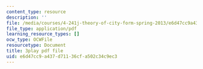 ```yaml
---
content_type: resource
description: ''
file: /media/courses/4-241j-theory-of-city-form-spring-2013/e6d47cc9a437d71136cfa502c34c9ec3_4DX9GM_kZmc.pdf
file_type: application/pdf
learning_resource_types: []
ocw_type: OCWFile
resourcetype: Document
title: 3play pdf file
uid: e6d47cc9-a437-d711-36cf-a502c34c9ec3
---
```

